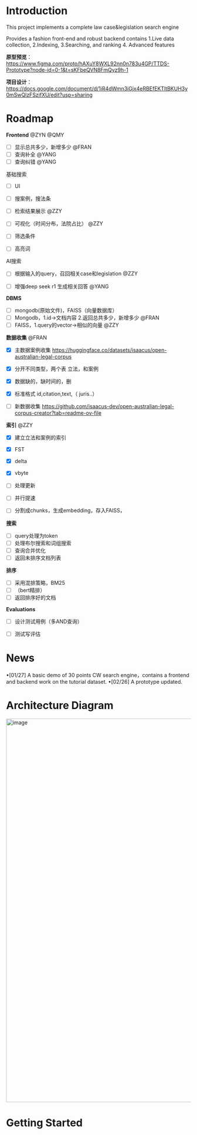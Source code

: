 # Introduction
This project implements a complete law case&legislation search engine 

Provides a fashion front-end and robust backend contains 1.Live data collection, 2.Indexing, 3.Searching, and ranking 4. Advanced features


**原型预览**：https://www.figma.com/proto/hAXuY8WXL92nn0n783u4GP/TTDS-Prototype?node-id=0-1&t=sKFbeQVN8FmQyz9h-1 

**项目设计**：https://docs.google.com/document/d/1iR4dWmn3iGjx4eRBEfEKTltBKUH3y0mSwQlzFSzifXU/edit?usp=sharing

# Roadmap
**Frontend** @ZYN @QMY
- [ ] 显示总共多少，新增多少 @FRAN
- [ ] 查询补全 @YANG
- [ ] 查询纠错 @YANG

基础搜索 
- [ ] UI
- [ ] 搜案例，搜法条 
- [ ] 检索结果展示 @ZZY
- [ ] 可视化（时间分布，法院占比） @ZZY
- [ ] 筛选条件
- [ ] 高亮词
      

AI搜索
- [ ] 根据输入的query，召回相关case和legislation @ZZY
- [ ] 增强deep seek r1 生成相关回答 @YANG


**DBMS**
- [ ] mongodb(原始文件)，FAISS（向量数据库）
- [ ] Mongodb，1.id->文档内容 2.返回总共多少，新增多少 @FRAN
- [ ] FAISS，1.query的vector->相似的向量 @ZZY

**数据收集** @FRAN
- [X] 主数据案例收集 https://huggingface.co/datasets/isaacus/open-australian-legal-corpus 
- [X] 分开不同类型，两个表 立法，和案例
- [X] 数据缺的，缺时间的，删
- [X] 标准格式  id,citation,text,（ juris..）

- [ ] 新数据收集 https://github.com/isaacus-dev/open-australian-legal-corpus-creator?tab=readme-ov-file 

**索引** @ZZY
- [X] 建立立法和案例的索引
- [X] FST
- [X] delta 
- [X] vbyte
- [ ] 处理更新
- [ ] 并行提速

- [ ] 分割成chunks，生成embedding，存入FAISS，

**搜索**
- [ ] query处理为token
- [ ] 处理布尔搜索和词组搜索
- [ ] 查询合并优化
- [ ] 返回未排序文档列表

**排序**
- [ ] 采用混排策略，BM25
- [ ] （bert精排）
- [ ] 返回排序好的文档

**Evaluations**
- [ ] 设计测试用例（多AND查询）
- [ ] 测试写评估


# News
&bull;[01/27] A basic demo of 30 points CW search engine，contains a frontend and backend work on the tutorial dataset.
&bull;[02/26] A prototype updated.


# Architecture Diagram
<img width="1043" alt="image" src="https://github.com/user-attachments/assets/9a774a9c-b595-4884-918f-e2c73ea5ab51" />

# Getting Started






